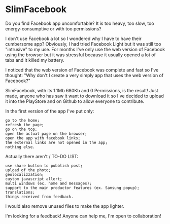 # SlimFacebook
Do you find Facebook app uncomfortable?
It is too heavy, too slow, too energy-consumptive or with too permissions?

I don't use Facebook a lot so I wondered why I have to have their cumbersome app?
Obviously, I had tried Facebook Light but it was still too "intrusive" to my use.
For months I've only use the web version of Facebook using the browser but it was stressful because it usually opened a lot of tabs and it killed my battery.

I noticed that the web version of Facebook was complete and fast so I've thought:
"Why don't I create a very simply app that uses the web version of Facebook?"

SlimFacebook, with its 1.1Mb 680Kb and 0 Permissions, is the result!
Just made, anyone who has saw it want to download it so I've decided to upload it into the PlayStore and on Github to allow everyone to contribute.

In the first version of the app I've put only:

    go to the home;
    refresh the page;
    go on the top;
    open the actual page on the browser;
    open the app with facebook links;
    the external links are not opened in the app;
    nothing else.

Actually there aren't / TO-DO LIST:

    use share button to pubblish post;
    upload of the photo;
    geolocalizzation;
    custom javascript allert;
    multi windows (ex. home and messages);
    support to the main productor features (ex. Samsung popup);
    translations;
    things received from feedback.

I would also remove unused files to make the app lighter.

I'm looking for a feedback!
Anyone can help me, I'm open to collaboration!




